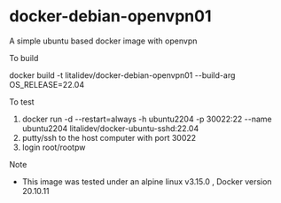 # docker-debian-openvpn01
A simple ubuntu based docker image with openvpn

To build

  docker build -t litalidev/docker-debian-openvpn01 --build-arg OS_RELEASE=22.04


To test
  1.  docker run -d --restart=always -h ubuntu2204 -p 30022:22 --name ubuntu2204 litalidev/docker-ubuntu-sshd:22.04
  2.  putty/ssh to the host computer with port 30022
  3.  login root/rootpw


Note
  - This image was tested under an alpine linux v3.15.0 , Docker version 20.10.11

